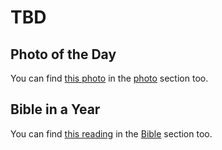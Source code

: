 # TBD




## Photo of the Day

<!--@include: @/photos/photo-a-day/2025/02/14.md{3,}-->

You can find [this photo](/photos/photo-a-day/2025/02/14) in the [photo](/photos/) section too.

## Bible in a Year

<!--@include: @/bible/plans/bible-in-a-year/02/14.md{3,}-->

You can find [this reading](/bible/plans/bible-in-a-year/02/14) in the [Bible](/bible/) section too.
